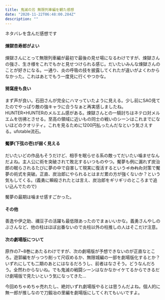 ```yaml
---
title: 鬼滅の刃 無限列車編を観た感想
date: "2020-11-22T06:48:00.284Z"
description: ""
---
```


ネタバレを含んだ感想です

#### 煉獄杏寿郎がよい
煉獄さんにとって無限列車編が最初で最後の見せ場になるわけですが、煉獄さんの強さ、生き様をこれでもかと見せつけられる感じ。だいたいみんな煉獄さんのことが好きになる。一通り、炎の呼吸の技を披露してくれたが違いがよくわからなかった。これはあとでもう一度見に行くやつかな。
#### 猗窩座も良い
まず声が良い。石田さんが完全にハマっていたように見える。少し前にSAO見てたのでやっぱり敵の強キャラに合うなぁと再実感しましたね。  
HUNTER×HUNTERのメルエム感がある。煉獄さんとの一騎討ちはネテロ対メルエムを彷彿とさせる。至高の領域に近いもの同士の戦いのシーンはこれまでにないほどのクオリティ。これを見るために1200円払ったんだなという気さえする。ufotable流石。
#### 魘夢(下弦の壱)が弱く見える
だいたいどの作品もそうだけど、相手を眠らせる系の敵ってだいたい噛ませなんだよね。主人公に術を突破されて敗北するいつものやつ。魘夢も例に漏れず炭治郎の眠らされるたびに夢の中で自害して現実に復活するという~~イカれた~~対策で魘夢の術式を突破。正直、炭治郎にやられるとはまだ累の方が強くないか？という気もしてくる。(義勇に瞬殺されたとは言え、炭治郎をギリギリのところまで追い込んでたので)

魘夢の最期は噛ませ感すごかった。

#### その他
善逸や伊之助、禰豆子の活躍も最低限あったのでまぁいいかな。義勇さんやしのぶさんなど、他の柱はほぼ出番ないので炎柱以外の柱推しの人はそこだけ注意。

#### 次の劇場版について
原作の7~8巻にあたるわけですが、次の劇場版が予想できないのが正直なところ。遊郭編をがっつり削って尺収めるか、無限城編の一部を劇場版化するとか？いずれにしても二期のあとにはなるだろうし、前者はなさそう。どうなんだろう。全然わからないね。でも鬼滅の戦闘シーンはなかなかイケてるからできるだけ劇場版で見たいという気になってきた…

今回めちゃめちゃ売れたし、絶対いずれ劇場版やるとは思うんだよね。個人的に無一郎が推しなので刀鍛冶の里編を劇場版にしてくれてもいいですよ。